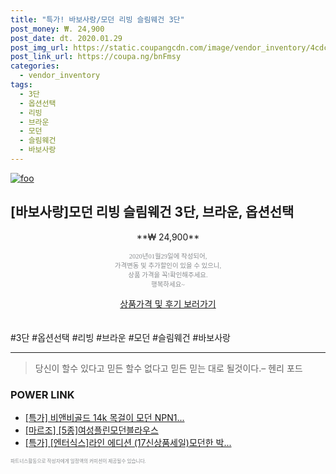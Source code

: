 ```yaml
--- 
title: "특가! 바보사랑/모던 리빙 슬림웨건 3단" 
post_money: ₩. 24,900 
post_date: dt. 2020.01.29 
post_img_url: https://static.coupangcdn.com/image/vendor_inventory/4cdc/e450b7156bbc4c0d7e34068079e3001b5622ac8fd3a11f6e3dea31140083.jpg 
post_link_url: https://coupa.ng/bnFmsy 
categories: 
  - vendor_inventory 
tags: 
  - 3단 
  - 옵션선택 
  - 리빙 
  - 브라운 
  - 모던 
  - 슬림웨건 
  - 바보사랑 
--- 
```

[![foo](https://static.coupangcdn.com/image/vendor_inventory/4cdc/e450b7156bbc4c0d7e34068079e3001b5622ac8fd3a11f6e3dea31140083.jpg)](https://coupa.ng/bnFmsy) 

## [바보사랑]모던 리빙 슬림웨건 3단, 브라운, 옵션선택 
<p style="text-align: center;">**₩ 24,900**</p> 
<p style="text-align: center;"><span style="color: #898c8f; font-family: Georgia,Times,serif; font-size: 0.75em;">2020년01월29일에 작성되어, <br>가격변동 및 추가할인이 있을 수 있으니,<br> 상품 가격을 꼭!확인해주세요.<br>행복하세요~</span> 
</p>	 
<div markdown="0" style="text-align: center;"><a href="https://coupa.ng/bnFmsy" class="btn btn--success">상품가격 및 후기 보러가기</a></div> 
<br><br> 
  #3단 #옵션선택 #리빙 #브라운 #모던 #슬림웨건 #바보사랑 
<hr> 

> 당신이 할수 있다고 믿든 할수 없다고 믿든 믿는 대로 될것이다.–  헨리 포드 


### POWER LINK

* <a href="https://blog.naver.com/an0733/221789474926" target="_blank">[특가] 비앤비골드 14k 목걸이 모던 NPN1...</a>
* <a href="https://blog.naver.com/santokki14/221781645151" target="_blank">[마르조] [5종]여성플린모던블라우스</a>
* <a href="https://blog.naver.com/an0733/221786876646" target="_blank">[특가] [엔터식스]라인 에디션 (17신상품세일)모던한 박...</a>

<span style="color: #898c8f; font-family: Georgia,Times,serif; font-size: 0.55em;">파트너스활동으로 작성자에게 일정액의 커미션이 제공될수 있습니다.</span> 
